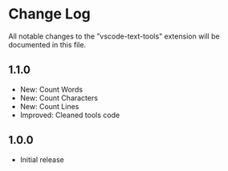 # Change Log

All notable changes to the "vscode-text-tools" extension will be documented in this file.

## 1.1.0

- New: Count Words
- New: Count Characters
- New: Count Lines
- Improved: Cleaned tools code

## 1.0.0

- Initial release
